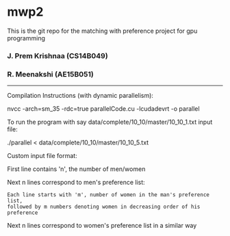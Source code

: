 # mwp2

This is the git repo for the matching with preference project for gpu programming

### J. Prem Krishnaa (CS14B049)
### R. Meenakshi (AE15B051)

---------------------------------------------------------------------------------

Compilation Instructions (with dynamic parallelism):

nvcc -arch=sm_35 -rdc=true  parallelCode.cu -lcudadevrt -o parallel


To run the program with say data/complete/10_10/master/10_10_1.txt input file:

./parallel < data/complete/10_10/master/10_10_5.txt


Custom input file format:

First line contains 'n', the number of men/women

Next n lines correspond to men's preference list:

	Each line starts with 'm', number of women in the man's preference list,
	followed by m numbers denoting women in decreasing order of his preference

Next n lines correspond to women's preference list in a similar way